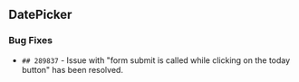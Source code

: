 ##  DatePicker 
 
###    Bug Fixes
 
- `## 289837` - Issue with "form submit is called while clicking on the today button" has been resolved.

